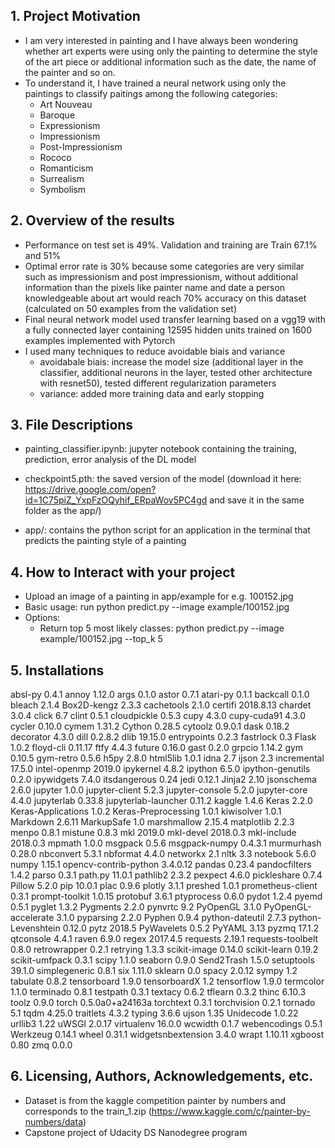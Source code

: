 ## 1. Project Motivation
- I am very interested in painting and I have always been wondering whether art experts were using only the painting to determine the style of the art piece or additional information such as the date, the name of the painter and so on.
- To understand it, I have trained a neural network using only the paintings to classify paitings among the following categories: 
    - Art Nouveau
    - Baroque
    - Expressionism
    - Impressionism
    - Post-Impressionism
    - Rococo
    - Romanticism
    - Surrealism
    - Symbolism

## 2. Overview of the results
- Performance on test set is 49%. Validation and training are Train 67.1% and 51%
- Optimal error rate is 30% because some categories are very similar such as impressionism and post impressionism, without additional information than the pixels like painter name and date a person knowledgeable about art would reach 70% accuracy on this dataset (calculated on 50 examples from the validation set)
- Final neural network model used transfer learning based on a vgg19 with a fully connected layer containing 12595 hidden units trained on 1600 examples implemented with Pytorch
- I used many techniques to reduce avoidable biais and variance
    - avoidabale biais: increase the model size (additional layer in the classifier, additional neurons in the layer, tested other architecture with resnet50), tested different regularization parameters
    - variance: added more training data and early stopping

## 3. File Descriptions
- painting_classifier.ipynb: jupyter notebook containing the training, prediction, error analysis of the DL model

- checkpoint5.pth: the saved version of the model (download it here: https://drive.google.com/open?id=1C75piZ_YxpFzOQyhif_ERpaWov5PC4gd and save it in the same folder as the app/)

- app/: contains the python script for an application in the terminal that predicts the painting style of a painting

## 4. How to Interact with your project

- Upload an image of a painting in app/example for e.g. 100152.jpg
- Basic usage: run python predict.py --image example/100152.jpg
- Options:
    - Return top 5 most likely classes: python predict.py --image example/100152.jpg --top_k 5 

## 5. Installations

absl-py               0.4.1
annoy                 1.12.0
args                  0.1.0
astor                 0.7.1
atari-py              0.1.1
backcall              0.1.0
bleach                2.1.4
Box2D-kengz           2.3.3
cachetools            2.1.0
certifi               2018.8.13
chardet               3.0.4
click                 6.7
clint                 0.5.1
cloudpickle           0.5.3
cupy                  4.3.0
cupy-cuda91           4.3.0
cycler                0.10.0
cymem                 1.31.2
Cython                0.28.5
cytoolz               0.9.0.1
dask                  0.18.2
decorator             4.3.0
dill                  0.2.8.2
dlib                  19.15.0
entrypoints           0.2.3
fastrlock             0.3
Flask                 1.0.2
floyd-cli             0.11.17
ftfy                  4.4.3
future                0.16.0
gast                  0.2.0
grpcio                1.14.2
gym                   0.10.5
gym-retro             0.5.6
h5py                  2.8.0
html5lib              1.0.1
idna                  2.7
ijson                 2.3
incremental           17.5.0
intel-openmp          2019.0
ipykernel             4.8.2
ipython               6.5.0
ipython-genutils      0.2.0
ipywidgets            7.4.0
itsdangerous          0.24
jedi                  0.12.1
Jinja2                2.10
jsonschema            2.6.0
jupyter               1.0.0
jupyter-client        5.2.3
jupyter-console       5.2.0
jupyter-core          4.4.0
jupyterlab            0.33.8
jupyterlab-launcher   0.11.2
kaggle                1.4.6
Keras                 2.2.0
Keras-Applications    1.0.2
Keras-Preprocessing   1.0.1
kiwisolver            1.0.1
Markdown              2.6.11
MarkupSafe            1.0
marshmallow           2.15.4
matplotlib            2.2.3
menpo                 0.8.1
mistune               0.8.3
mkl                   2019.0
mkl-devel             2018.0.3
mkl-include           2018.0.3
mpmath                1.0.0
msgpack               0.5.6
msgpack-numpy         0.4.3.1
murmurhash            0.28.0
nbconvert             5.3.1
nbformat              4.4.0
networkx              2.1
nltk                  3.3
notebook              5.6.0
numpy                 1.15.1
opencv-contrib-python 3.4.0.12
pandas                0.23.4
pandocfilters         1.4.2
parso                 0.3.1
path.py               11.0.1
pathlib2              2.3.2
pexpect               4.6.0
pickleshare           0.7.4
Pillow                5.2.0
pip                   10.0.1
plac                  0.9.6
plotly                3.1.1
preshed               1.0.1
prometheus-client     0.3.1
prompt-toolkit        1.0.15
protobuf              3.6.1
ptyprocess            0.6.0
pydot                 1.2.4
pyemd                 0.5.1
pyglet                1.3.2
Pygments              2.2.0
pynvrtc               9.2
PyOpenGL              3.1.0
PyOpenGL-accelerate   3.1.0
pyparsing             2.2.0
Pyphen                0.9.4
python-dateutil       2.7.3
python-Levenshtein    0.12.0
pytz                  2018.5
PyWavelets            0.5.2
PyYAML                3.13
pyzmq                 17.1.2
qtconsole             4.4.1
raven                 6.9.0
regex                 2017.4.5
requests              2.19.1
requests-toolbelt     0.8.0
retrowrapper          0.2.1
retrying              1.3.3
scikit-image          0.14.0
scikit-learn          0.19.2
scikit-umfpack        0.3.1
scipy                 1.1.0
seaborn               0.9.0
Send2Trash            1.5.0
setuptools            39.1.0
simplegeneric         0.8.1
six                   1.11.0
sklearn               0.0
spacy                 2.0.12
sympy                 1.2
tabulate              0.8.2
tensorboard           1.9.0
tensorboardX          1.2
tensorflow            1.9.0
termcolor             1.1.0
terminado             0.8.1
testpath              0.3.1
textacy               0.6.2
tflearn               0.3.2
thinc                 6.10.3
toolz                 0.9.0
torch                 0.5.0a0+a24163a
torchtext             0.3.1
torchvision           0.2.1
tornado               5.1
tqdm                  4.25.0
traitlets             4.3.2
typing                3.6.6
ujson                 1.35
Unidecode             1.0.22
urllib3               1.22
uWSGI                 2.0.17
virtualenv            16.0.0
wcwidth               0.1.7
webencodings          0.5.1
Werkzeug              0.14.1
wheel                 0.31.1
widgetsnbextension    3.4.0
wrapt                 1.10.11
xgboost               0.80
zmq                   0.0.0

## 6. Licensing, Authors, Acknowledgements, etc.
- Dataset is from the kaggle competition painter by numbers and corresponds to the train_1.zip (https://www.kaggle.com/c/painter-by-numbers/data)
- Capstone project of Udacity DS Nanodegree program